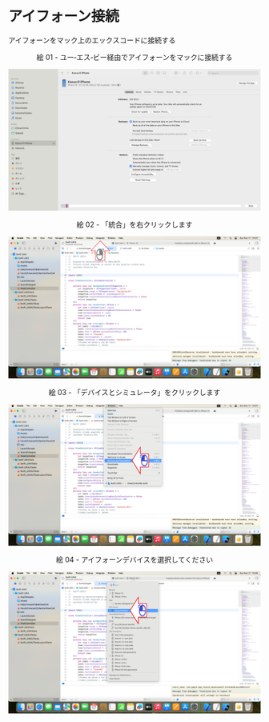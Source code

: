 # アイフォーン接続

アイフォーンをマック上のエックスコードに接続する

<div align="center">
絵 01 - ユー‐エス‐ビー経由でアイフォーンをマックに接続する
</div>

![](Imagens/iPhone-Conexao-Img01.png)

<div align="center">
絵 02 - 「統合」を右クリックします
</div>

![](Imagens/iPhone-Conexao-Img02.png)

<div align="center">
絵 03 - 「デバイスとシミュレータ」をクリックします
</div>

![](Imagens/iPhone-Conexao-Img03.png)

<div align="center">
絵 04 - アイフォーンデバイスを選択してください
</div>

![](Imagens/iPhone-Conexao-Img04.png)

